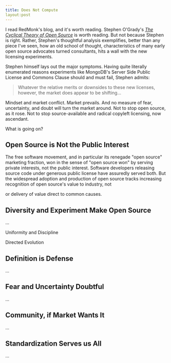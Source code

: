 ```yaml
---
title: Does Not Compute
layout:post
---
```


I read RedMonk's blog, and it's worth reading.  Stephen O'Grady's [_The Cyclical Theory of Open Source_](https://redmonk.com/sogrady/2018/12/21/cycles-oss/) is worth reading.  But not because Stephen is right.  Rather, Stephen's thoughtful analysis exemplifies, better than any piece I've seen, how an old school of thought, characteristics of many early open source advocates turned consultants, hits a wall with the new licensing experiments.

Stephen himself lays out the major symptoms.  Having quite literally enumerated reasons experiments like MongoDB's Server Side Public License and Commons Clause should and must fail, Stephen admits:

> Whatever the relative merits or downsides to these new licenses, however, the market does appear to be shifting...

Mindset and market conflict.  Market prevails.  And no measure of fear, uncertainty, and doubt will turn the market around.  Not to stop open source, as it rose.  Not to stop source-available and radical copyleft licensing, now ascendant.

What is going on?

## Open Source is Not the Public Interest

The free software movement, and in particular its renegade "open source" marketing fraction, won in the sense of "open source won" by serving private interests, not the public interest.  Software developers releasing source code under generous public license have assuredly served both.  But the widespread adoption and production of open source tracks increasing recognition of open source's value to industry, not 

or delivery of value direct to common causes.

## Diversity and Experiment Make Open Source

...

Uniformity and Discipline

Directed Evolution

## Definition is Defense

...

## Fear and Uncertainty Doubtful

...

## Community, if Market Wants It

...

## Standardization Serves us All

...